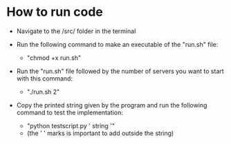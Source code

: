 # How to run code
- Navigate to the /src/ folder in the terminal
- Run the following command to make an executable of the "run.sh" file:
    - "chmod +x run.sh"

- Run the "run.sh" file followed by the number of servers you want to start with this command:
    - "./run.sh 2"

- Copy the printed string given by the program and run the following command to test the implementation:
    - "python testscript.py ' string '"
    - (the ' ' marks is important to add outside the string)